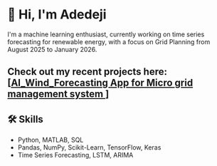 # 👋 Hi, I'm Adedeji

I'm a machine learning enthusiast, currently working on time series forecasting for renewable energy, with a focus on Grid Planning from August 2025 to January 2026.  

Check out my recent projects here: [[AI_Wind_Forecasting App for Micro grid management system ](https://github.com/Dejiwonder/Random_Forest-vs-KNN-)]
---
## 🛠️ Skills
- Python, MATLAB, SQL  
- Pandas, NumPy, Scikit-Learn, TensorFlow, Keras  
- Time Series Forecasting, LSTM, ARIMA  
